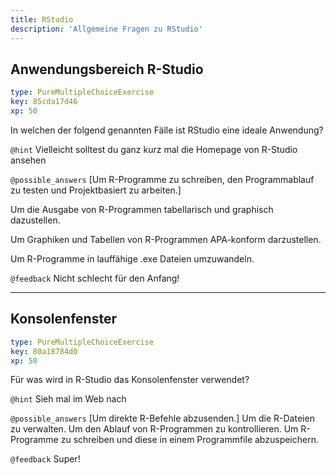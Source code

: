 ```yaml
---
title: RStudio
description: 'Allgemeine Fragen zu RStudio'
---
```


## Anwendungsbereich R-Studio

```yaml
type: PureMultipleChoiceExercise
key: 85cda17d46
xp: 50
```

In welchen der folgend genannten Fälle ist RStudio eine ideale Anwendung?

`@hint`
Vielleicht solltest du ganz kurz mal die Homepage von R-Studio ansehen

`@possible_answers`
[Um R-Programme zu schreiben, den Programmablauf zu testen und Projektbasiert zu arbeiten.]

Um die Ausgabe von R-Programmen tabellarisch und graphisch dazustellen.

Um Graphiken und Tabellen von R-Programmen APA-konform darzustellen.

Um R-Programme in lauffähige .exe Dateien umzuwandeln.

`@feedback`
Nicht schlecht für den Anfang!

---

## Konsolenfenster

```yaml
type: PureMultipleChoiceExercise
key: 80a18784d0
xp: 50
```

Für was wird in R-Studio das Konsolenfenster verwendet?

`@hint`
Sieh mal im Web nach

`@possible_answers`
[Um direkte R-Befehle abzusenden.]
Um die R-Dateien zu verwalten.
Um den Ablauf von R-Programmen zu kontrollieren.
Um R-Programme zu schreiben und diese in einem Programmfile abzuspeichern.

`@feedback`
Super!

